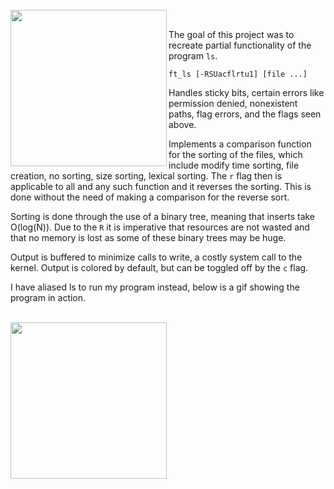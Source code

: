 <br>
<img align="left" height="250" src="https://github.com/MrColour/ft_ls/blob/master/resources/Untitled.png" />
<br>

The goal of this project was to recreate partial functionality of the program ```ls```.

```ft_ls [-RSUacflrtu1] [file ...]```

Handles sticky bits, certain errors like permission denied, nonexistent paths, flag errors, and the flags seen above.

Implements a comparison function for the sorting of the files, which include modify time sorting, file creation, no sorting, size sorting, lexical sorting. The `r` flag then is applicable to all and any such function and it reverses the sorting. This is done without the need of making a comparison for the reverse sort.

Sorting is done through the use of a binary tree, meaning that inserts take O(log(N)). Due to the
`R` it is imperative that resources are not wasted and that no memory is lost as some of these
binary trees may be huge.

Output is buffered to minimize calls to write, a costly system call to the kernel. Output is colored by default, but can be toggled off by the `c` flag.

I have aliased ls to run my program instead, below is a gif showing the program in action.

<br>
<img align="left" height="250" src="https://github.com/MrColour/ft_ls/blob/master/resources/ft_ls.png" />
<br>
